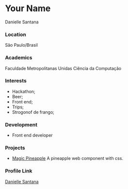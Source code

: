 # Your Name

Danielle Santana

### Location

São Paulo/Brasil

### Academics

Faculdade Metropolitanas Unidas
Ciência da Computação

### Interests

- Hackathon;
- Beer;
- Front end;
- Trips;
- Strogonof de frango;

### Development

- Front end developer

### Projects

- [Magic Pineapple](https://github.com/daniellesantana/magic-pineapple) A pineapple web component with css.

### Profile Link

[Danielle Santana](https://github.com/daniellesantana)